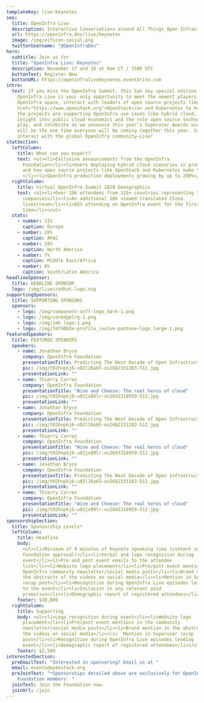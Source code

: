 ```yaml
---
templateKey: live-keynotes
seo:
  title: OpenInfra Live
  description: Interactive Conversations around All Things Open Infrastructure
  url: https://openinfra.dev/live/keynotes
  image: /img/oificon-social.png
  twitterUsername: "@OpenInfraDev"
hero:
  subtitle: Join us for
  title: "OpenInfra Live: Keynotes"
  description: November 17 and 18 at 9am CT / 1500 UTC
  buttonText: Register Now
  buttonURL: https://openinfralivekeynotes.eventbrite.com
intro:
  text: If you miss the OpenInfra Summit, this two day special edition of
    OpenInfra Live is your only opportunity to meet the newest players to the
    OpenInfra space, interact with leaders of open source projects like <a
    href="https://www.openstack.org">OpenStack</a> and Kubernetes to hear how
    the projects are supporting OpenInfra use cases like hybrid cloud, gain
    insight into public cloud economics and the role open source technologies
    play, and celebrate as we announce this year’s Superuser Awards winner. This
    will be the one time everyone will be coming together this year. Come
    interact with the global OpenInfra community—Live!
statSection:
  leftColumn:
    title: What can you expect?
    text: <ul><li>Exclusive announcements from the OpenInfra
      Foundation</li><li>Users deploying hybrid cloud scenarios in production
      and how open source projects like OpenStack and Kubernetes make them scale
      </li><li>OpenInfra production deployments growing by up to 200%</li></ul>
  rightColumn:
    title: Virtual OpenInfra Summit 2020 Demographics
    text: <ul><li>Over 10k attendees from 125+ countries representing 3,200
      companies</li><li>An additional 10k viewed translated China
      livestream</li><li>65% attending an OpenInfra event for the first
      time</li></ul>
  stats:
    - number: 31%
      caption: Europe
    - number: 28%
      caption: APAC
    - number: 28%
      caption: North America
    - number: 7%
      caption: Middle East/Africa
    - number: 6%
      caption: South/Latin America
headlineSponsor:
  title: HEADLINE SPONSOR
  logo: /img/live/redhat-logo.svg
supportingSponsors:
  title: SUPPORTING SPONSORS
  sponsors:
    - logo: /img/component-soft-logo_dark-1.png
    - logo: /img/coredgelrg-1.png
    - logo: /img/imh_logo-1.png
    - logo: /img/7d79063e-profile_ivolve-pantone-logo_large-1.png
featuredSpeakers:
  title: FEATURED SPEAKERS
  speakers:
    - name: Jonathan Bryce
      company: OpenInfra Foundation
      presentationTitle: Predicting The Next Decade of Open Infrastructure
      pic: /img/t02hnpkj6-u02l26a65-os2682331283-512.jpg
      presentationLink: ""
    - name: Thierry Carrez
      company: OpenInfra Foundation
      presentationTitle: "Wine and Cheese: The real heros of cloud"
      pic: /img/t02hnpkj6-u02jx89lr-os2643318959-512.jpg
      presentationLink: ""
    - name: Jonathan Bryce
      company: OpenInfra Foundation
      presentationTitle: Predicting The Next Decade of Open Infrastructure
      pic: /img/t02hnpkj6-u02l26a65-os2682331283-512.jpg
      presentationLink: ""
    - name: Thierry Carrez
      company: OpenInfra Foundation
      presentationTitle: "Wine and Cheese: The real heros of cloud"
      pic: /img/t02hnpkj6-u02jx89lr-os2643318959-512.jpg
      presentationLink: ""
    - name: Jonathan Bryce
      company: OpenInfra Foundation
      presentationTitle: Predicting The Next Decade of Open Infrastructure
      pic: /img/t02hnpkj6-u02l26a65-os2682331283-512.jpg
      presentationLink: ""
    - name: Thierry Carrez
      company: OpenInfra Foundation
      presentationTitle: "Wine and Cheese: The real heros of cloud"
      pic: /img/t02hnpkj6-u02jx89lr-os2643318959-512.jpg
      presentationLink: ""
sponsorshipSection:
  title: Sponsorship Levels*
  leftColumn:
    title: Headline
    body:
      <ul><li>Minimum of 8 minutes of Keynote speaking time (content subject to
      Foundation approval)</li><li>Verbal and logo recognition during
      event</li><li>Pre and post event emails to the attendee
      list</li><li>Website logo placement</li><li>Pre/post event mentions in the
      OpenInfra community newsletter/social media posts</li><li>Brand mention in
      the abstracts of the videos on social media</li><li>Mention in Superuser
      recap post</li><li>Recognition during OpenInfra Live episodes leading up
      to the event</li><li>Inclusion in any relevant paid
      promotion</li><li>Demographic report of registered attendees</li></ul>
    footer: $30,000
  rightColumn:
    title: Supporting
    body: <ul><li>Logo recognition during event</li><li>Website logo
      placement</li><li>Pre/post event mentions in the community
      newsletter/social media posts</li><li>Brand mention in the abstracts of
      the videos on social media</li><li>  Mention in Superuser recap
      post</li><li>Recognition during OpenInfra Live episodes leading  up to the
      event</li><li>Demographic report of registered attendees</li></ul>
    footer: $2,500
interestedSection:
  preEmailText: "Interested in sponsoring? Email us at "
  email: events@openstack.org
  preJoinText: "*Sponsorships detailed above are exclusively for OpenInfra
    Foundation members. "
  joinText: Join the Foundation now.
  joinUrl: /join
---
```

